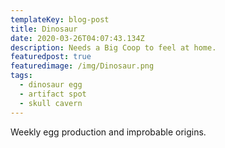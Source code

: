 ```yaml
---
templateKey: blog-post
title: Dinosaur
date: 2020-03-26T04:07:43.134Z
description: Needs a Big Coop to feel at home.
featuredpost: true
featuredimage: /img/Dinosaur.png
tags:
  - dinosaur egg
  - artifact spot
  - skull cavern
---
```

Weekly egg production and improbable origins.
